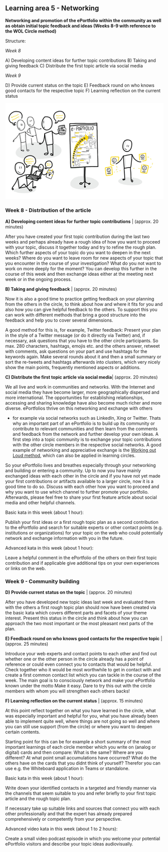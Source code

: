 ## Learning area 5 - Networking

**Networking and promotion of the ePortfolio within the community as well as obtain initial topic feedback and ideas (Weeks 8-9 with reference to the WOL Circle method)**

Structure:

*Week 8*

A) Developing content ideas for further topic contributions
B) Taking and giving feedback
C) Distribute the first topic article via social media

*Week 9*

D) Provide current status on the topic
E) Feedback round on who knows good contacts for the respective topic
F) Learning reflection on the current status

![Sketchnote Contact establishment and feedback from the community from Katrin [@kleinerw4hnsinn](https://twitter.com/kleinerw4hnsinn) (CC BY)](./images/image14.jpeg)

### Week 8 - Distribution of the article

**A) Developing content ideas for further topic contributions** | (approx. 20 minutes)

After you have created your first topic contribution during the last two
weeks and perhaps already have a rough idea of how you want to proceed
with your topic, discuss it together today and try to refine the rough
plan. Which further aspects of your topic do you want to deepen in the
next weeks? Where do you want to leave room for new aspects of your
topic that you encounter in the course of your investigation? What do
you not want to work on more deeply for the moment? You can develop this
further in the course of this week and then exchange ideas either at the
meeting next week or in the ongoing process.

**B) Taking and giving feedback** | (approx. 20 minutes)

Now it is also a good time to practice getting feedback on your planning
from the others in the circle, to think about how and where it fits for
you and also how you can give helpful feedback to the others. To support
this you can work with different methods that bring a good structure
into the feedback and help you to cover several dimensions.

A good method for this is, for example, Twitter feedback: Present your
plan in the style of a Twitter message (or do it directly via Twitter)
and, if necessary, ask questions that you have to the other circle
participants. So max. 280 characters, hashtags, emojis etc. and the
others answer, retweet with comments, ask questions on your part and use
hashtags for the keywords again. Make several rounds about it and then a
small summary or sort the re-tweets and hashtags afterwards into
clusters, which very nicely show the main points, frequently mentioned
aspects or additions.

**C) Distribute the first topic article via social media**| (approx. 20 minutes)

We all live and work in communities and networks. With the Internet and
social media they have become larger, more geographically dispersed and
more international. The opportunities for establishing relationships,
accessing and sharing knowledge have also become much richer and more
diverse. ePortfolios thrive on this networking and exchange with others
- for example via social networks such as LinkedIn, Xing or Twitter.
Thats why an important part of an ePortfolio is to build up its
community or contribute to relevant communities and then learn from the
comments and feedback from the network and further develop your own
ideas. A first step into a topic community is to exchange your topic
contributions with the other circle members in the respective social
networks. A good example of networking and appreciative exchange is the
[Working out Loud method](https://workingoutloud.com/en/home), which can
also be applied in learning circles.

So your ePortfolio lives and breathes especially through your networking
and building or entering a community. Up to now you have mainly
exchanged ideas with each other in the circle and if you have not yet
made your first contributions or artifacts available to a larger circle,
now it is a good time to do so. Discuss with each other how you want to
proceed and why you want to use which channel to further promote your
portfolio. Afterwards, please feel free to share your first feature
article about social media and other helpful channels.

Basic kata in this week (about 1 hour):

Publish your first ideas or a first rough topic plan as a second
contribution to the ePortfolio and search for suitable experts or other
contact points (e.g. institutions or organizations) for your topic on
the web who could potentially network and exchange information with you
in the future.

Advanced kata in this week (about 1 hour):

Leave a helpful comment in the ePortfolio of the others on their first
topic contribution and if applicable give additional tips on your own
experiences or links on the web.

### Week 9 - Community building

**D) Provide current status on the topic** | (approx. 20 minutes)

After you have developed new topic ideas last week and evaluated them
with the others a first rough topic plan should now have been created
via the basic kata which covers different parts and facets of your theme
interest. Present this status in the circle and think about how you can
approach the two most important or the most pleasant next parts of the
plan.

**E) Feedback round on who knows good contacts for the respective topic** | (approx. 25 minutes)

Introduce your web experts and contact points to each other and find out
whether one or the other person in the circle already has a point of
reference or could even connect you to contacts that would be helpful.
Check together who it would be most worthwhile to get in contact with
and create a first common contact list which you can tackle in the
course of the week. The main goal is to consciously network and make
your ePortfolio known under the motto Make it easy. Dare to try this
out with the circle members with whom you will strengthen each others
backs!

**F) Learning reflection on the current status** | (approx. 15 minutes)

At this point reflect together on what you have learned in the circle,
what was especially important and helpful for you, what you have already
been able to implement quite well, where things are not going so well
and where you can still use support (from the circle) or where you want
to deepen certain contents.

Starting point for this can be for example a short summary of the most
important learnings of each circle member which you write on (analog or
digital) cards and then compare: What is the same? Where are you
different? At what point small accumulations have occurred? What do the
others have on the cards that you didnt think of yourself? Therefor
you can use e.g. the Whiteboard application in Teams or standalone.

Basic kata in this week (about 1 hour):

Write down your identified contacts in a targeted and friendly manner
via the channels that seem suitable to you and refer briefly to your
first topic article and the rough topic plan.

If necessary take up suitable links and sources that connect you with
each other professionally and that the expert has already prepared
comprehensively or competently from your perspective.

Advanced video kata in this week (about 1 to 2 hours):

Create a small video podcast episode in which you welcome your potential
ePortfolio visitors and describe your topic ideas audiovisually.
